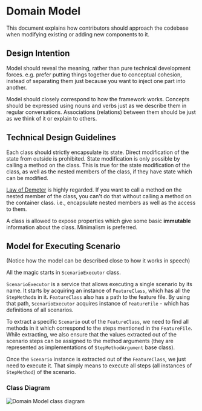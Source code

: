 # Domain Model

This document explains how contributors should approach the codebase when modifying existing or adding new components to it.

## Design Intention

Model should reveal the meaning, rather than pure technical development forces. e.g. prefer putting things together due to conceptual cohesion, instead of separating them just because you want to inject one part into another.

Model should closely correspond to how the framework works. Concepts should be expressed using nouns and verbs just as we describe them in regular conversations. Associations (relations) between them should be just as we think of it or explain to others.

## Technical Design Guidelines

Each class should strictly encapsulate its state. Direct modification of the state from outside is prohibited. State modification is only possible by calling a method on the class. This is true for the state modification of the class, as well as the nested members of the class, if they have state which can be modified.

[Law of Demeter](https://en.wikipedia.org/wiki/Law_of_Demeter) is highly regarded. If you want to call a method on the nested member of the class, you can't do that without calling a method on the container class. i.e., encapsulate nested members as well as the access to them.

A class is allowed to expose properties which give some basic **immutable** information about the class. Minimalism is preferred.

## Model for Executing Scenario

(Notice how the model can be described close to how it works in speech)

All the magic starts in `ScenarioExecutor` class.

`ScenarioExecutor` is a service that allows executing a single scenario by its name. It starts by acquiring an instance of `FeatureClass`, which has all the `StepMethod`s in it. `FeatureClass` also has a path to the feature file. By using that path, `ScenarioExecutor` acquires instance of `FeatureFile` - which has definitions of all scenarios.

To extract a specific `Scenario` out of the `FeatureClass`, we need to find all methods in it which correspond to the steps mentioned in the `FeatureFile`. While extracting, we also ensure that the values extracted out of the scenario steps can be assigned to the method arguments (they are represented as implementations of `StepMethodArgument` base class).

Once the `Scenario` instance is extracted out of the `FeatureClass`, we just need to execute it. That simply means to execute all steps (all instances of `StepMethod`) of the scenario.

### Class Diagram

![Domain Model class diagram](XGQFrameworkDomainModel.jpg)



